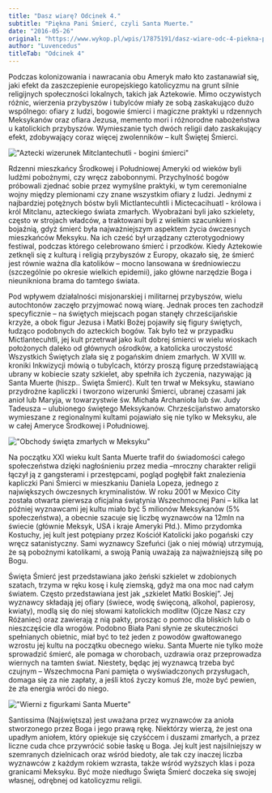 ```yaml
---
title: "Dasz wiarę? Odcinek 4."
subtitle: "Piękna Pani Śmierć, czyli Santa Muerte."
date: "2016-05-26"
original: "https://www.wykop.pl/wpis/17875191/dasz-wiare-odc-4-piekna-pani-smierc-czyli-santa-mu/"
author: "Luvencedus"
titleTab: "Odcinek 4"
---
```


Podczas kolonizowania i nawracania obu Ameryk mało kto zastanawiał się, jaki efekt da zaszczepienie europejskiego katolicyzmu na grunt silnie religijnych społeczności lokalnych, takich jak Aztekowie. Mimo oczywistych różnic, wierzenia przybyszów i tubylców miały ze sobą zaskakująco dużo wspólnego: ofiary z ludzi, bogowie śmierci i magiczne praktyki u rdzennych Meksykanów oraz ofiara Jezusa, memento mori i różnorodne nabożeństwa u katolickich przybyszów. Wymieszanie tych dwóch religii dało zaskakujący efekt, zdobywający coraz więcej zwolenników – kult Świętej Śmierci.

!["Aztecki wizerunek Mitclantechutli - bogini śmierci"](../odc4/aztecka_bogini.jpg "Aztecki wizerunek Mitclantechutli - bogini śmierci")

Rdzenni mieszkańcy Środkowej i Południowej Ameryki od wieków byli ludźmi pobożnymi, czy wręcz zabobonnymi. Przychylność bogów próbowali zjednać sobie przez wymyślne praktyki, w tym ceremonialne wojny między plemionami czy znane wszystkim ofiary z ludzi. Jednymi z najbardziej potężnych bóstw byli Mictlantecuhtli i Mictecacihuatl - królowa i król Mitclanu, azteckiego świata zmarłych. Wyobrażani byli jako szkielety, często w strojach władców, a traktowani byli z wielkim szacunkiem i bojaźnią, gdyż śmierć była najważniejszym aspektem życia ówczesnych mieszkańców Meksyku. Na ich cześć był urządzany czterotygodniowy festiwal, podczas którego celebrowano śmierć i przodków. Kiedy Aztekowie zetknęli się z kulturą i religią przybyszów z Europy, okazało się, że śmierć jest równie ważna dla katolików – mocno lansowana w średniowieczu (szczególnie po okresie wielkich epidemii), jako główne narzędzie Boga i nieunikniona brama do tamtego świata.

Pod wpływem działalności misjonarskiej i militarnej przybyszów, wielu autochtonów zaczęło przyjmować nową wiarę. Jednak proces ten zachodził specyficznie – na świętych miejscach pogan stanęły chrześcijańskie krzyże, a obok figur Jezusa i Matki Bożej pojawiły się figury świętych, łudząco podobnych do azteckich bogów. Tak było też w przypadku Mictlantecuhtli, jej kult przetrwał jako kult dobrej śmierci w wielu wioskach położonych daleko od głównych ośrodków, a katolicka uroczystość Wszystkich Świętych zlała się z pogańskim dniem zmarłych. W XVIII w. kroniki Inkwizycji mówią o tubylcach, którzy proszą figurę przedstawiającą ubrany w kobiecie szaty szkielet, aby spełniła ich życzenia, nazywając ją Santa Muerte (hiszp.. Święta Śmierć). Kult ten trwał w Meksyku, stawiano przydrożne kapliczki i tworzono wizerunki Śmierci, ubranej czasami jak anioł lub Maryja, w towarzystwie św. Michała Archanioła lub św. Judy Tadeusza – ulubionego świętego Meksykanów. Chrześcijaństwo amatorsko wymieszane z regionalnymi kultami pojawiało się nie tylko w Meksyku, ale w całej Ameryce Środkowej i Południowej.

!["Obchody święta zmarłych w Meksyku"](../odc4/dia_muertos.jpg "Obchody święta zmarłych w Meksyku")

Na początku XXI wieku kult Santa Muerte trafił do świadomości całego społeczeństwa dzięki nagłośnieniu przez media –mroczny charakter religii łączył ją z gangsterami i przestępcami, pogląd pogłębił fakt znalezienia kapliczki Pani Śmierci w mieszkaniu Daniela Lopeza, jednego z największych ówczesnych kryminalistów. W roku 2001 w Mexico City została otwarta pierwsza oficjalna świątynia Wszechmocnej Pani – kilka lat później wyznawcami jej kultu miało być 5 milionów Meksykanów (5% społeczeństwa), a obecnie szacuje się liczbę wyznawców na 12mln na świecie (głównie Meksyk, USA i kraje Ameryki Płd.). Mimo przydomka Kostuchy, jej kult jest potępiany przez Kościół Katolicki jako pogański czy wręcz satanistyczny. Sami wyznawcy Szefuńci (jak o niej mówią) utrzymują, że są pobożnymi katolikami, a swoją Panią uważają za najważniejszą siłę po Bogu.

Święta Śmierć jest przedstawiana jako żeński szkielet w zdobionych szatach, trzyma w ręku kosę i kulę ziemską, gdyż ma ona moc nad całym światem. Często przedstawiana jest jak „szkielet Matki Boskiej”. Jej wyznawcy składają jej ofiary (świece, wodę święconą, alkohol, papierosy, kwiaty), modlą się do niej słowami katolickich modlitw (Ojcze Nasz czy Różaniec) oraz zawierają z nią pakty, prosząc o pomoc dla bliskich lub o nieszczęście dla wrogów. Podobno Biała Pani słynie ze skuteczności spełnianych obietnic, miał być to też jeden z powodów gwałtowanego wzrostu jej kultu na początku obecnego wieku. Santa Muerte nie tylko może sprowadzić śmierć, ale pomaga w chorobach, uzdrawia oraz przeprowadza wiernych na tamten świat. Niestety, będąc jej wyznawcą trzeba być czujnym – Wszechmocna Pani pamięta o wyświadczonych przysługach, domaga się za nie zapłaty, a jeśli ktoś życzy komuś źle, może być pewien, że zła energia wróci do niego.

!["Wierni z figurkami Santa Muerte"](../odc4/santa_muerte.jpg "Wierni z figurkami Santa Muerte")

Santissima (Najświętsza) jest uważana przez wyznawców za anioła stworzonego przez Boga i jego prawą rękę. Niektórzy wierzą, że jest ona upadłym aniołem, który opiekuje się czyśćcem i duszami zmarłych, a przez liczne cuda chce przywrócić sobie łaskę u Boga. Jej kult jest najsilniejszy w szemranych dzielnicach oraz wśród biedoty, ale tak czy inaczej liczba wyznawców z każdym rokiem wzrasta, także wśród wyższych klas i poza granicami Meksyku. Być może niedługo Święta Śmierć doczeka się swojej własnej, odrębnej od katolicyzmu religii.